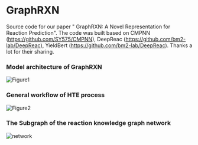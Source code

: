 # GraphRXN
Source code for our paper "	GraphRXN: A Novel Representation for Reaction Prediction".
The code was built based on CMPNN (https://github.com/SY575/CMPNN), DeepReac (https://github.com/bm2-lab/DeepReac), YieldBert (https://github.com/bm2-lab/DeepReac).
Thanks a lot for their sharing.


### **Model architecture of GraphRXN**

![Figure1](https://github.com/jidushanbojue/GraphRXN/tree/master/picture/Figure1_2_ps.png "Figure1")

### **General workflow of HTE process**
![Figure2](https://github.com/jidushanbojue/GraphRXN/tree/master/picture/Figure2.png "Figure2")

### **The Subgraph of the reaction knowledge graph network**
![network](https://github.com/jidushanbojue/YaSAScore/blob/master/picture/network_ps.png "network")
